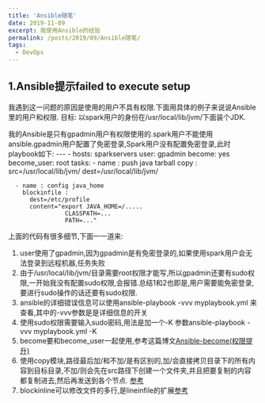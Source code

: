 ```yaml
---
title: 'Ansible随笔'
date: 2019-11-09
excerpt: 我使用Ansible的经验
permalink: /posts/2019/09/Ansible随笔/
tags:
  - DevOps
---
```


## 1.Ansible提示failed to execute setup

我遇到这一问题的原因是使用的用户不具有权限.下面用具体的例子来说说Ansible里的用户和权限.
目标: 以spark用户的身份在/usr/local/lib/jvm/下面装个JDK.

我的Ansible是只有gpadmin用户有权限使用的.spark用户不能使用ansible.gpadmin用户配置了免密登录,Spark用户没有配置免密登录,此时playbook如下:
    ---
    -
    hosts: sparkservers
    user: gpadmin
    become: yes
    become_user: root
    tasks:
      - name : push java tarball
        copy : src=/usr/local/lib/jvm/ dest=/usr/local/lib/jvm/

      - name : config java_home
        blockinfile : 
          dest=/etc/profile
          content="export JAVA_HOME=/.....
                    CLASSPATH=...
                    PATH=..."

上面的代码有很多细节,下面一一道来:
1. user使用了gpadmin,因为gpadmin是有免密登录的,如果使用spark用户会无法登录到远程机器,任务失败
2. 由于/usr/local/lib/jvm/目录需要root权限才能写,所以gpadmin还要有sudo权限,一开始我没有配置sudo权限,会报错.总结1和2也即是,用户需要能免密登录,要进行sudo操作的话还要有sudo权限.
3. ansible的详细错误信息可以使用ansible-playbook -vvv myplaybook.yml 来查看,其中的-vvv参数是是详细信息的开关
4. 使用sudo权限需要输入sudo密码,用法是加一个-K 参数ansible-playbook -vvv myplaybook.yml -K
5. become要和become_user一起使用,参考这篇博文[Ansible-become(权限提升)](https://blog.csdn.net/kozazyh/article/details/88082965)
6. 使用copy模块,路径最后加/和不加/是有区别的,加/会直接拷贝目录下的所有内容到目标目录,不加/则会先在src路径下创建一个文件夹,并且把要复制的内容都复制进去,然后再发送到各个节点. [参考](https://www.mydailytutorials.com/how-to-copy-files-and-directories-in-ansible-using-copy-and-fetch-modules/)
7. blockinline可以修改文件的多行,是lineinfile的扩展[参考](https://stackoverflow.com/questions/24334115/ansible-lineinfile-for-several-lines)